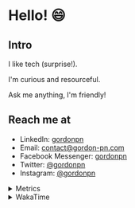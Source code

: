 # Hello! 😄

## Intro

I like tech (surprise!).

I'm curious and resourceful.

Ask me anything, I'm friendly!

## Reach me at

- LinkedIn: [gordonpn](https://www.linkedin.com/in/gordonpn/)
- Email: [contact@gordon-pn.com](mailto:contact@gordon-pn.com)
- Facebook Messenger: [gordonpn](https://www.messenger.com/t/Gordonpn)
- Twitter: [@gordonpn](https://twitter.com/Gordonpn)
- Instagram: [@gordonpn](https://www.instagram.com/gordonpn/)

<details>
  <summary>Metrics</summary>

  <img align="center" src="https://github.com/gordonpn/gordonpn/blob/master/github-metrics.svg" alt="GitHub Metrics">

</details>

<details>
  <summary>WakaTime</summary>

  <!--START_SECTION:waka-->
📊 **This Week I Spent My Time On** 

```text
💬 Programming Languages: 
Java                     7 hrs 16 mins       █████████░░░░░░░░░░░░░░░░   35.19 % 
YAML                     6 hrs 49 mins       ████████░░░░░░░░░░░░░░░░░   33.03 % 
XML                      3 hrs 45 mins       █████░░░░░░░░░░░░░░░░░░░░   18.18 % 
Text                     1 hr 16 mins        ██░░░░░░░░░░░░░░░░░░░░░░░   06.15 % 
Brazil Dependency Config 52 mins             █░░░░░░░░░░░░░░░░░░░░░░░░   04.22 % 

🔥 Editors: 
IntelliJ IDEA            19 hrs 54 mins      ████████████████████████░   96.35 % 
VS Code                  45 mins             █░░░░░░░░░░░░░░░░░░░░░░░░   03.65 % 
```


 Last Updated on 23/11/2024 10:24:04 UTC
<!--END_SECTION:waka-->
</details>
